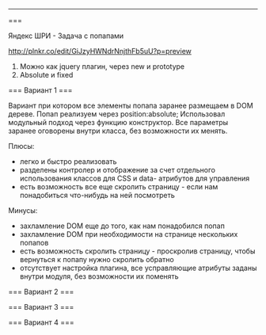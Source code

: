 ---
===

Яндекс ШРИ - Задача с попапами

http://plnkr.co/edit/GiJzyHWNdrNnjthFb5uU?p=preview

1. Можно как jquery плагин, через new и prototype
2. Absolute и fixed

=== Вариант 1 ===

Вариант при котором все элементы попапа заранее размещаем в DOM дереве. Попап реализуем через position:absolute;
Использовал модульный подход через функцию конструктор. Все параметры заранее оговорены внутри класса, без возможности их менять.

Плюсы:
- легко и быстро реализовать
- разделены контролер и отображение за счет отдельного использования классов для CSS и data- атрибутов для управления
- есть возможность все еще скролить страницу - если нам понадобиться что-нибудь на ней посмотреть

Минусы:
- захламление DOM еще до того, как нам понадобился попап
- захламление DOM при необходимости на странице нескольких попапов
- есть возможность скролить страницу - проскролив страницу, чтобы вернуться к попапу нужно скролить обратно
- отсутствует настройка плагина, все усправляющие атрибуты заданы внутри модуля, без возможности их поменять

=== Вариант 2 ===

=== Вариант 3 ===

=== Вариант 4 ===
